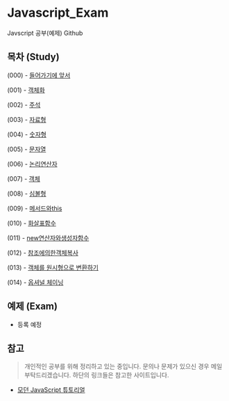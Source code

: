 # Javascript_Exam
Javscript 공부(예제) Github

## 목차 (Study)

(000) - [들어가기에 앞서](https://github.com/ChoDoHyoung/Javascript_Exam/blob/main/Study/(000)들어가기에%20앞서.md)

(001) - [객체화](https://github.com/ChoDoHyoung/Javascript_Exam/blob/main/Study/(001)객체화.md)

(002) - [주석](https://github.com/ChoDoHyoung/Javascript_Exam/blob/main/Study/(002)주석.md)

(003) - [자료형](https://github.com/ChoDoHyoung/Javascript_Exam/blob/main/Study/(003)자료형.md)

(004) - [숫자형](https://github.com/ChoDoHyoung/Javascript_Exam/blob/main/Study/(004)숫자형.md)

(005) - [문자열](https://github.com/ChoDoHyoung/Javascript_Exam/blob/main/Study/(005)문자열.md)

(006) - [논리연산자](https://github.com/ChoDoHyoung/Javascript_Exam/blob/main/Study/(006)논리연산자.md)

(007) - [객체](https://github.com/ChoDoHyoung/Javascript_Exam/blob/main/Study/(007)객체.md)

(008) - [심볼형](https://github.com/ChoDoHyoung/Javascript_Exam/blob/main/Study/(008)심볼형.md)

(009) - [메서드와this](https://github.com/ChoDoHyoung/Javascript_Exam/blob/main/Study/(009)메서드와this.md)

(010) - [화살표함수](https://github.com/ChoDoHyoung/Javascript_Exam/blob/main/Study/(010)화살표함수.md)

(011) - [new연산자와생성자함수](https://github.com/ChoDoHyoung/Javascript_Exam/blob/main/Study/(011)new연산자와생성자함수.md)

(012) - [참조에의한객체복사](https://github.com/ChoDoHyoung/Javascript_Exam/blob/main/Study/(012)참조에의한객체복사.md)

(013) - [객체를 원시형으로 변환하기](https://github.com/ChoDoHyoung/Javascript_Exam/blob/main/Study/(013)객체를%20원시형으로%20변환하기.md)

(014) - [옵셔널 체이닝](https://github.com/ChoDoHyoung/Javascript_Exam/blob/main/Study/(014)옵셔널%20체이닝.md)

## 예제 (Exam)

- 등록 예정



## 참고
> 개인적인 공부를 위해 정리하고 있는 중입니다. 문의나 문제가 있으신 경우 메일 부탁드리겠습니다.
> 하단의 링크들은 참고한 사이트입니다.

- [모던 JavaScript 튜토리얼](https://ko.javascript.info/)
